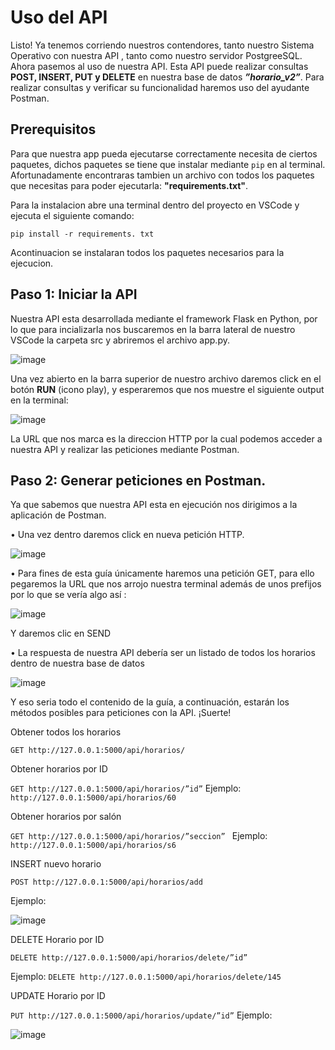 # Uso del API

Listo! Ya tenemos corriendo nuestros contendores, tanto nuestro Sistema Operativo con nuestra API , tanto como nuestro servidor PostgreeSQL.
Ahora pasemos al uso de nuestra API.
Esta API puede realizar consultas **POST, INSERT, PUT y DELETE** en nuestra base de datos _**”horario_v2”**_.  Para realizar consultas y verificar su funcionalidad haremos uso del ayudante Postman.


## Prerequisitos

Para que nuestra app pueda ejecutarse correctamente necesita de ciertos paquetes, dichos paquetes se tiene que instalar mediante `pip` en al terminal.
Afortunadamente encontraras tambien un archivo con todos los paquetes que necesitas para poder ejecutarla: **"requirements.txt"**.

Para la instalacion abre una terminal dentro del proyecto en VSCode y ejecuta el siguiente comando:

`pip install -r requirements. txt`

Acontinuacion se instalaran todos los paquetes necesarios para la ejecucion.


## Paso 1: Iniciar la API
Nuestra API esta desarrollada mediante el framework Flask en Python, por lo que para incializarla nos buscaremos en la barra lateral de nuestro VSCode  la carpeta src y abriremos el archivo app.py.

![image](https://github.com/user-attachments/assets/68bec4bf-2d97-4e6f-8189-f015171fb49f)


Una vez abierto en la barra superior de nuestro archivo daremos click en el botón **RUN** (icono play), y esperaremos que nos muestre el siguiente output en la terminal:

![image](https://github.com/user-attachments/assets/0a65e94c-ac2f-48a2-a11b-cc60e6a59807)

 
La URL que nos marca es la direccion HTTP por la cual podemos acceder a nuestra API y realizar las peticiones mediante Postman.

## Paso 2: Generar peticiones en Postman.
Ya que sabemos que nuestra API esta en ejecución nos dirigimos a la aplicación de Postman.

•	Una vez dentro daremos click en nueva petición HTTP.

![image](https://github.com/user-attachments/assets/778e217c-f3d1-4919-ba71-f95eef4c815d)


•	Para fines de esta guía únicamente haremos una petición GET, para ello pegaremos la URL que nos arrojo nuestra terminal además de unos prefijos por lo que se vería algo así : 

![image](https://github.com/user-attachments/assets/d425a993-facb-4b7d-9e3f-edcf1ec82620)


Y daremos clic en SEND



•	La respuesta de nuestra API debería ser un listado de todos los horarios dentro de nuestra base de datos

 ![image](https://github.com/user-attachments/assets/91605fb8-22e6-47f3-8896-8de4920514fa)


Y eso seria todo el contenido de la guía, a continuación, estarán los métodos posibles para peticiones con la API. ¡Suerte!


Obtener todos los horarios

`GET http://127.0.0.1:5000/api/horarios/`


Obtener horarios por ID

`GET http://127.0.0.1:5000/api/horarios/”id”`
Ejemplo: `http://127.0.0.1:5000/api/horarios/60`


Obtener horarios por salón

`GET http://127.0.0.1:5000/api/horarios/”seccion”
`
Ejemplo: `http://127.0.0.1:5000/api/horarios/s6`


INSERT nuevo horario

`POST http://127.0.0.1:5000/api/horarios/add`

Ejemplo:

 ![image](https://github.com/user-attachments/assets/62ea6424-6b4d-4b97-863a-76822c495502)


DELETE Horario por ID

`DELETE http://127.0.0.1:5000/api/horarios/delete/”id”`

Ejemplo: `DELETE http://127.0.0.1:5000/api/horarios/delete/145`


UPDATE Horario por ID

`PUT http://127.0.0.1:5000/api/horarios/update/”id”`
Ejemplo:

 ![image](https://github.com/user-attachments/assets/d7504678-4247-4439-8a5b-bdfbda4d33a4)



